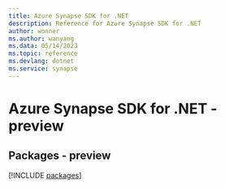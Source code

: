```yaml
---
title: Azure Synapse SDK for .NET
description: Reference for Azure Synapse SDK for .NET
author: wonner
ms.author: wanyang
ms.data: 05/14/2023
ms.topic: reference
ms.devlang: dotnet
ms.service: synapse
---
```

# Azure Synapse SDK for .NET - preview
## Packages - preview
[!INCLUDE [packages](synapse-index.md)]